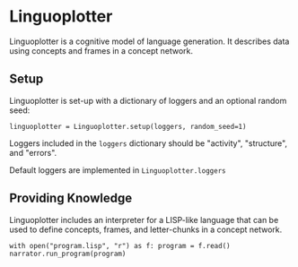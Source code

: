 # Linguoplotter

Linguoplotter is a cognitive model of language generation. It describes data using concepts and frames in a concept network.

## Setup

Linguoplotter is set-up with a dictionary of loggers and an optional random seed:

`
    linguoplotter = Linguoplotter.setup(loggers, random_seed=1)
`

Loggers included in the `loggers` dictionary should be "activity", "structure", and "errors".

Default loggers are implemented in `Linguoplotter.loggers`

## Providing Knowledge

Linguoplotter includes an interpreter for a LISP-like language that can be used to define concepts, frames, and letter-chunks in a concept network.

`
    with open("program.lisp", "r") as f:
        program = f.read()
        narrator.run_program(program)
`